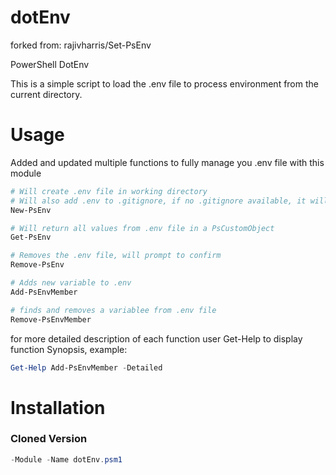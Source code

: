# dotEnv
forked from: rajivharris/Set-PsEnv

PowerShell DotEnv

This is a simple script to load the .env file to process environment from the current directory.

Usage
==========
Added and updated multiple functions to fully manage you .env file with this module

```powershell
# Will create .env file in working directory
# Will also add .env to .gitignore, if no .gitignore available, it will be created
New-PsEnv 

# Will return all values from .env file in a PsCustomObject
Get-PsEnv

# Removes the .env file, will prompt to confirm
Remove-PsEnv

# Adds new variable to .env
Add-PsEnvMember

# finds and removes a variablee from .env file
Remove-PsEnvMember

```

for more detailed description of each function user Get-Help to display function Synopsis, example:
```powershell
Get-Help Add-PsEnvMember -Detailed
```


Installation
============

### Cloned Version
```powershell
-Module -Name dotEnv.psm1
```